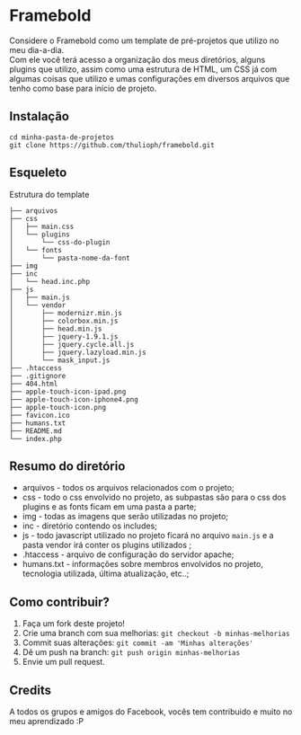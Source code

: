 # Framebold
 
Considere o Framebold como um template de pré-projetos que utilizo no meu dia-a-dia. <br>
Com ele você terá acesso a organização dos meus diretórios, alguns plugins que utilizo, assim como uma estrutura de HTML, um CSS já com algumas coisas que utilizo e umas configurações em diversos arquivos que tenho como base para início de projeto.
 
## Instalação
 
`cd minha-pasta-de-projetos` <br>
`git clone https://github.com/thulioph/framebold.git`
 
## Esqueleto
 
Estrutura do template <br>

```
├── arquivos
├── css
│   ├── main.css
│   └── plugins
│       └── css-do-plugin
│   └── fonts
│       └── pasta-nome-da-font
├── img
├── inc
│   └── head.inc.php
├── js
│   ├── main.js
│   └── vendor
│       ├── modernizr.min.js
│       ├── colorbox.min.js
│       ├── head.min.js
│       ├── jquery-1.9.1.js
│       ├── jquery.cycle.all.js
│       ├── jquery.lazyload.min.js
│       └── mask_input.js
├── .htaccess
├── .gitignore
├── 404.html
├── apple-touch-icon-ipad.png
├── apple-touch-icon-iphone4.png
├── apple-touch-icon.png
├── favicon.ico
├── humans.txt
├── README.md
└── index.php
```
## Resumo do diretório
 
* arquivos - todos os arquivos relacionados com o projeto; <br>
* css - todo o css envolvido no projeto, as subpastas são para o css dos plugins e as fonts ficam em uma pasta a parte; <br>
* img - todas as imagens que serão utilizadas no projeto; <br>
* inc - diretório contendo os includes; <br>
* js - todo javascript utilizado no projeto ficará no arquivo `main.js` e a pasta vendor irá conter os plugins utilizados ; <br>
* .htaccess - arquivo de configuração do servidor apache; <br>
* humans.txt - informações sobre membros envolvidos no projeto, tecnologia utilizada, última atualização, etc..;

## Como contribuir?
 
1. Faça um fork deste projeto!
2. Crie uma branch com sua melhorias: `git checkout -b minhas-melhorias`
3. Commit suas alterações: `git commit -am 'Minhas alterações'`
4. Dê um push na branch: `git push origin minhas-melhorias`
5. Envie um pull request.
 
## Credits
 
A todos os grupos e amigos do Facebook, vocês tem contribuido e muito no meu aprendizado :P
 